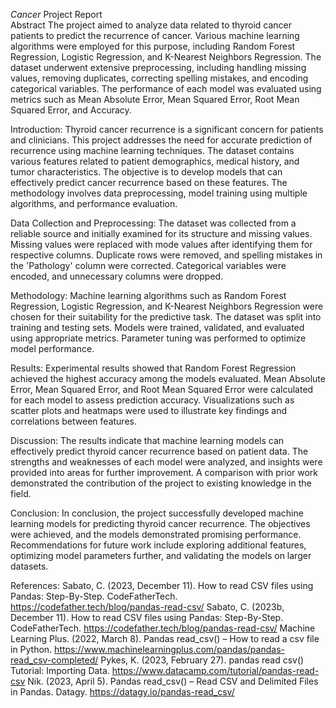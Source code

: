 *Cancer*
Project Report  
Abstract
The project aimed to analyze data related to thyroid cancer patients to predict the recurrence of cancer. Various machine learning algorithms were employed for this purpose, including Random Forest Regression, Logistic Regression, and K-Nearest Neighbors Regression. The dataset underwent extensive preprocessing, including handling missing values, removing duplicates, correcting spelling mistakes, and encoding categorical variables. The performance of each model was evaluated using metrics such as Mean Absolute Error, Mean Squared Error, Root Mean Squared Error, and Accuracy.

Introduction:
Thyroid cancer recurrence is a significant concern for patients and clinicians. This project addresses the need for accurate prediction of recurrence using machine learning techniques. The dataset contains various features related to patient demographics, medical history, and tumor characteristics. The objective is to develop models that can effectively predict cancer recurrence based on these features. The methodology involves data preprocessing, model training using multiple algorithms, and performance evaluation.

Data Collection and Preprocessing:
The dataset was collected from a reliable source and initially examined for its structure and missing values. Missing values were replaced with mode values after identifying them for respective columns. Duplicate rows were removed, and spelling mistakes in the 'Pathology' column were corrected. Categorical variables were encoded, and unnecessary columns were dropped.
 
Methodology:
Machine learning algorithms such as Random Forest Regression, Logistic Regression, and K-Nearest Neighbors Regression were chosen for their suitability for the predictive task. The dataset was split into training and testing sets. Models were trained, validated, and evaluated using appropriate metrics. Parameter tuning was performed to optimize model performance.

Results:
Experimental results showed that Random Forest Regression achieved the highest accuracy among the models evaluated. Mean Absolute Error, Mean Squared Error, and Root Mean Squared Error were calculated for each model to assess prediction accuracy. Visualizations such as scatter plots and heatmaps were used to illustrate key findings and correlations between features.

Discussion:
The results indicate that machine learning models can effectively predict thyroid cancer recurrence based on patient data. The strengths and weaknesses of each model were analyzed, and insights were provided into areas for further improvement. A comparison with prior work demonstrated the contribution of the project to existing knowledge in the field.

Conclusion:
In conclusion, the project successfully developed machine learning models for predicting thyroid cancer recurrence. The objectives were achieved, and the models demonstrated promising performance. Recommendations for future work include exploring additional features, optimizing model parameters further, and validating the models on larger datasets.
 

References:
Sabato, C. (2023, December 11). How to read CSV files using Pandas: Step-By-Step. CodeFatherTech. https://codefather.tech/blog/pandas-read-csv/
Sabato, C. (2023b, December 11). How to read CSV files using Pandas: Step-By-Step. CodeFatherTech. https://codefather.tech/blog/pandas-read-csv/
Machine Learning Plus. (2022, March 8). Pandas read_csv() – How to read a csv file in Python. https://www.machinelearningplus.com/pandas/pandas-read_csv-completed/
Pykes, K. (2023, February 27). pandas read csv() Tutorial: Importing Data. https://www.datacamp.com/tutorial/pandas-read-csv
Nik. (2023, April 5). Pandas read_csv() – Read CSV and Delimited Files in Pandas. Datagy. https://datagy.io/pandas-read_csv/
